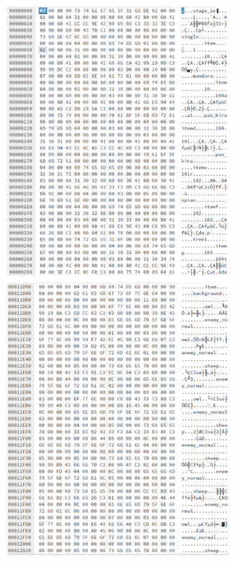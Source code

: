 ![Item List](https://raw.githubusercontent.com/SmallMistake/Modding-NiD/main/Items/pictures/itemListExample.PNG)

![Item List](https://raw.githubusercontent.com/SmallMistake/Modding-NiD/main/Items/pictures/itemEnemyNormal.PNG)
